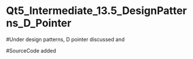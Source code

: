 # Qt5_Intermediate_13.5_DesignPatterns_D_Pointer

#Under design patterns, D pointer discussed and

#SourceCode added
